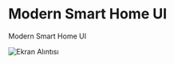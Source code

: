 # Modern Smart Home UI

Modern Smart Home UI

![Ekran Alıntısı](https://github.com/BilalSevinc16/Modern_Smart_Home_UI/assets/146417248/af31e6ab-473a-4bf3-bbbc-eaa533ab41cf)

